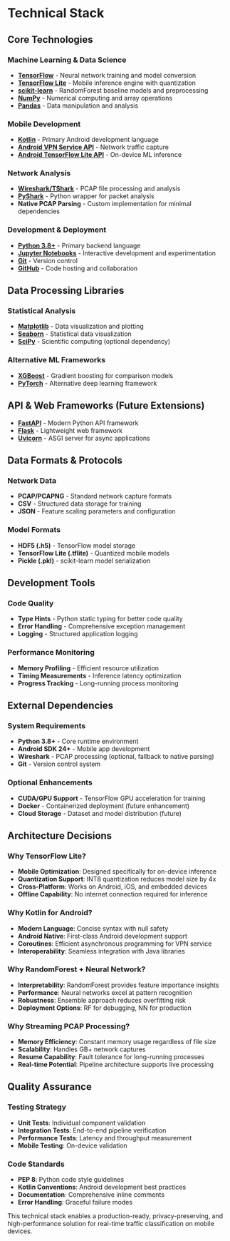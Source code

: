 # Technical Stack

## Core Technologies

### Machine Learning & Data Science
- **[TensorFlow](https://www.tensorflow.org/)** - Neural network training and model conversion
- **[TensorFlow Lite](https://www.tensorflow.org/lite)** - Mobile inference engine with quantization
- **[scikit-learn](https://scikit-learn.org/)** - RandomForest baseline models and preprocessing
- **[NumPy](https://numpy.org/)** - Numerical computing and array operations
- **[Pandas](https://pandas.pydata.org/)** - Data manipulation and analysis

### Mobile Development
- **[Kotlin](https://kotlinlang.org/)** - Primary Android development language
- **[Android VPN Service API](https://developer.android.com/reference/android/net/VpnService)** - Network traffic capture
- **[Android TensorFlow Lite API](https://www.tensorflow.org/lite/android)** - On-device ML inference

### Network Analysis
- **[Wireshark/TShark](https://www.wireshark.org/)** - PCAP file processing and analysis
- **[PyShark](https://github.com/KimiNewt/pyshark)** - Python wrapper for packet analysis
- **Native PCAP Parsing** - Custom implementation for minimal dependencies

### Development & Deployment
- **[Python 3.8+](https://www.python.org/)** - Primary backend language
- **[Jupyter Notebooks](https://jupyter.org/)** - Interactive development and experimentation
- **[Git](https://git-scm.com/)** - Version control
- **[GitHub](https://github.com/)** - Code hosting and collaboration

## Data Processing Libraries

### Statistical Analysis
- **[Matplotlib](https://matplotlib.org/)** - Data visualization and plotting
- **[Seaborn](https://seaborn.pydata.org/)** - Statistical data visualization
- **[SciPy](https://www.scipy.org/)** - Scientific computing (optional dependency)

### Alternative ML Frameworks
- **[XGBoost](https://xgboost.readthedocs.io/)** - Gradient boosting for comparison models
- **[PyTorch](https://pytorch.org/)** - Alternative deep learning framework

## API & Web Frameworks (Future Extensions)
- **[FastAPI](https://fastapi.tiangolo.com/)** - Modern Python API framework
- **[Flask](https://flask.palletsprojects.com/)** - Lightweight web framework
- **[Uvicorn](https://www.uvicorn.org/)** - ASGI server for async applications

## Data Formats & Protocols

### Network Data
- **PCAP/PCAPNG** - Standard network capture formats
- **CSV** - Structured data storage for training
- **JSON** - Feature scaling parameters and configuration

### Model Formats
- **HDF5 (.h5)** - TensorFlow model storage
- **TensorFlow Lite (.tflite)** - Quantized mobile models
- **Pickle (.pkl)** - scikit-learn model serialization

## Development Tools

### Code Quality
- **Type Hints** - Python static typing for better code quality
- **Error Handling** - Comprehensive exception management
- **Logging** - Structured application logging

### Performance Monitoring
- **Memory Profiling** - Efficient resource utilization
- **Timing Measurements** - Inference latency optimization
- **Progress Tracking** - Long-running process monitoring

## External Dependencies

### System Requirements
- **Python 3.8+** - Core runtime environment
- **Android SDK 24+** - Mobile app development
- **Wireshark** - PCAP processing (optional, fallback to native parsing)
- **Git** - Version control system

### Optional Enhancements
- **CUDA/GPU Support** - TensorFlow GPU acceleration for training
- **Docker** - Containerized deployment (future enhancement)
- **Cloud Storage** - Dataset and model distribution (future)

## Architecture Decisions

### Why TensorFlow Lite?
- **Mobile Optimization**: Designed specifically for on-device inference
- **Quantization Support**: INT8 quantization reduces model size by 4x
- **Cross-Platform**: Works on Android, iOS, and embedded devices
- **Offline Capability**: No internet connection required for inference

### Why Kotlin for Android?
- **Modern Language**: Concise syntax with null safety
- **Android Native**: First-class Android development support
- **Coroutines**: Efficient asynchronous programming for VPN service
- **Interoperability**: Seamless integration with Java libraries

### Why RandomForest + Neural Network?
- **Interpretability**: RandomForest provides feature importance insights
- **Performance**: Neural networks excel at pattern recognition
- **Robustness**: Ensemble approach reduces overfitting risk
- **Deployment Options**: RF for debugging, NN for production

### Why Streaming PCAP Processing?
- **Memory Efficiency**: Constant memory usage regardless of file size
- **Scalability**: Handles GB+ network captures
- **Resume Capability**: Fault tolerance for long-running processes
- **Real-time Potential**: Pipeline architecture supports live processing

## Quality Assurance

### Testing Strategy
- **Unit Tests**: Individual component validation
- **Integration Tests**: End-to-end pipeline verification
- **Performance Tests**: Latency and throughput measurement
- **Mobile Testing**: On-device validation

### Code Standards
- **PEP 8**: Python code style guidelines
- **Kotlin Conventions**: Android development best practices
- **Documentation**: Comprehensive inline comments
- **Error Handling**: Graceful failure modes

This technical stack enables a production-ready, privacy-preserving, and high-performance solution for real-time traffic classification on mobile devices.
